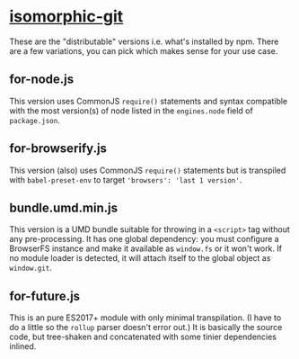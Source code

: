 # [isomorphic-git](https://github.com/wmhilton/esgit)

These are the "distributable" versions i.e. what's installed by npm.
There are a few variations, you can pick which makes sense for your use case.

## for-node.js

This version uses CommonJS `require()` statements and syntax compatible with
the most version(s) of node listed in the `engines.node` field of `package.json`.

## for-browserify.js

This version (also) uses CommonJS `require()` statements but is transpiled with
`babel-preset-env` to target `'browsers': 'last 1 version'`.

## bundle.umd.min.js

This version is a UMD bundle suitable for throwing in a `<script>` tag without
any pre-processing. It has one global dependency: you must configure a BrowserFS instance
and make it available as `window.fs` or it won't work. If no module loader is
detected, it will attach itself to the global object as `window.git`.

## for-future.js

This is an pure ES2017+ module with only minimal transpilation. (I have to do
a little so the `rollup` parser doesn't error out.) It is basically the source
code, but tree-shaken and concatenated with some tinier dependencies inlined.
